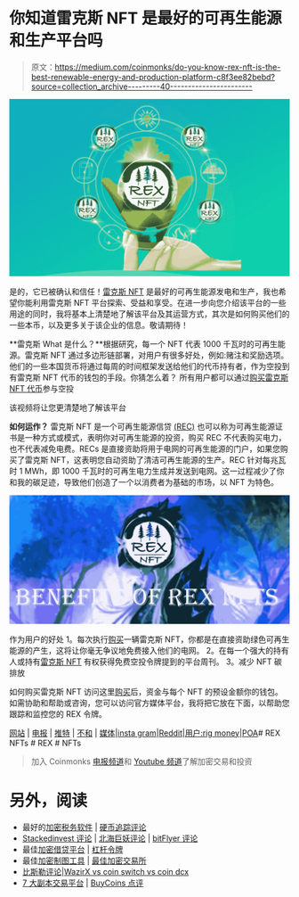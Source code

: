 # 你知道雷克斯 NFT 是最好的可再生能源和生产平台吗

> 原文：<https://medium.com/coinmonks/do-you-know-rex-nft-is-the-best-renewable-energy-and-production-platform-c8f3ee82bebd?source=collection_archive---------40----------------------->

![](img/2050a059728b32c0c657283ff4fbdb09.png)

是的，它已被确认和信任！[雷克斯 NFT](https://www.rexcreditnft.io/) 是最好的可再生能源发电和生产，我也希望你能利用雷克斯 NFT 平台探索、受益和享受。在进一步向您介绍该平台的一些用途的同时，我将基本上清楚地了解该平台及其运营方式，其次是如何购买他们的一些本币，以及更多关于该企业的信息。敬请期待！

**雷克斯 What 是什么？**根据研究，每一个 NFT 代表 1000 千瓦时的可再生能源。雷克斯 NFT 通过多边形链部署，对用户有很多好处，例如:赌注和奖励选项。他们的一些本国货币将通过每周的时间框架发送给他们的代币持有者，作为空投到有雷克斯 NFT 代币的钱包的手段。你猜怎么着？
所有用户都可以通过[购买雷克斯 NFT 代币](https://opensea.io/collection/rexnft)参与空投

该视频将让您更清楚地了解该平台

**如何运作？**
雷克斯 NFT 是一个可再生能源信贷 [(REC)](https://www.rexcreditnft.io/) 也可以称为可再生能源证书是一种方式或模式，表明你对可再生能源的投资，购买 REC 不代表购买电力，也不代表减免电费。RECs 是直接资助将用于电网的可再生能源的门户，如果您购买了雷克斯 NFT，这表明您自动资助了清洁可再生能源的生产。REC 针对每兆瓦时 1 MWh，即 1000 千瓦时的可再生电力生成并发送到电网。这一过程减少了你和我的碳足迹，导致他们创造了一个以消费者为基础的市场，以 NFT 为特色。

![](img/6cda908e5684f1e731f65bf631efd0a3.png)

作为用户的好处
1。每次执行[购买](https://www.rexcreditnft.io/)一辆雷克斯 NFT，你都是在直接资助绿色可再生能源的产生，这将让你毫无争议地免费接入他们的电网。
2。在每一个强大的持有人或持有[雷克斯 NFT](https://www.rexcreditnft.io/) 有权获得免费空投令牌提到的平台周刊。
3。减少 NFT 碳排放

如何购买雷克斯 NFT
访问这里[购买](https://opensea.io/collection/rexnft)后，资金与每个 NFT 的预设金额你的钱包。如需协助和帮助或咨询，您可以访问官方媒体平台，我将把它放在下面，以帮助您跟踪和监控您的 REX 令牌。

[网站](https://www.rexcreditnft.io/) | [电报](https://www.t.me/rexnft) | [推特](https://twitter.com/REXCreditNFT) | [不和](https://discord.gg/q3eupFKDQm) | [媒体](/@rexnft)|[insta gram](https://www.instagram.com/rexcreditnft/)|[Reddit](https://www.reddit.com/r/REXNFT/)|[用户:rig money](https://bitcointalk.org/index.php?action=profile;u=3380226)|[POA](https://bitcointalk.org/index.php?topic=5396335.msg60019138#msg60019138)# REX NFTs # REX # NFTs

> 加入 Coinmonks [电报频道](https://t.me/coincodecap)和 [Youtube 频道](https://www.youtube.com/c/coinmonks/videos)了解加密交易和投资

# 另外，阅读

*   最好的[加密税务软件](/coinmonks/best-crypto-tax-tool-for-my-money-72d4b430816b) | [硬币追踪评论](/coinmonks/cointracking-review-a-reliable-cryptocurrency-tax-software-5114e3eb5737)
*   [Stackedinvest 评论](https://coincodecap.com/stackedinvest-review) | [北海巨妖评论](/coinmonks/kraken-review-6165fc1056ac) | [bitFlyer 评论](https://coincodecap.com/bitflyer-review)
*   最佳[加密借贷平台](/coinmonks/top-5-crypto-lending-platforms-in-2020-that-you-need-to-know-a1b675cec3fa) | [杠杆令牌](/coinmonks/leveraged-token-3f5257808b22)
*   最佳[加密制图工具](/coinmonks/what-are-the-best-charting-platforms-for-cryptocurrency-trading-85aade584d80) | [最佳加密交易所](/coinmonks/crypto-exchange-dd2f9d6f3769)
*   [比斯勒评论](https://coincodecap.com/bitsler-review)|[WazirX vs coin switch vs coin dcx](https://coincodecap.com/wazirx-vs-coinswitch-vs-coindcx)
*   [7 大副本交易平台](https://coincodecap.com/copy-trading-platforms) | [BuyCoins 点评](https://coincodecap.com/buycoins-review)